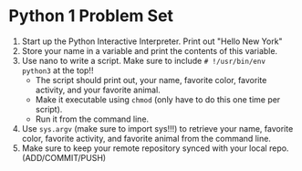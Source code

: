 Python 1 Problem Set
==================
 

1. Start up the Python Interactive Interpreter. Print out "Hello New York"
2. Store your name in a variable and print the contents of this variable.
3. Use nano to write a script. Make sure to include `# !/usr/bin/env python3` at the top!! 
   - The script should print out, your name, favorite color, favorite activity, and your favorite animal.  
   - Make it executable using `chmod` (only have to do this one time per script).
   - Run it from the command line. 
4. Use `sys.argv` (make sure to import sys!!!) to retrieve your name, favorite color, favorite activity, and favorite animal from the command line.
5. Make sure to keep your remote repository synced with your local repo. (ADD/COMMIT/PUSH)
